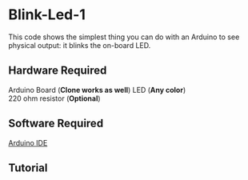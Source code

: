 # Blink-Led-1
This code shows the simplest thing you can do with an Arduino to see physical output: it blinks the on-board LED.

## Hardware Required
Arduino Board  (**Clone works as well**)
LED (**Any color**)  
220 ohm resistor (**Optional**)  
  
## Software Required
[Arduino IDE](https://www.arduino.cc/en/software)

## Tutorial
